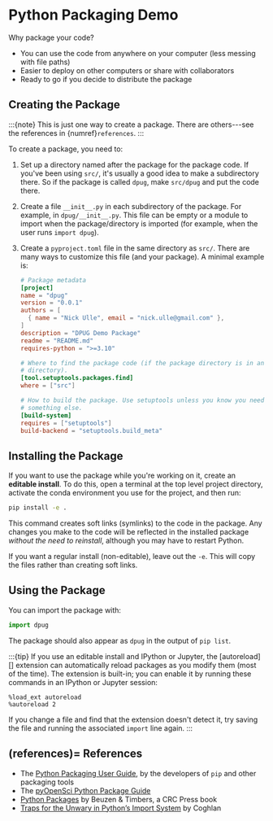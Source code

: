 Python Packaging Demo
=====================

Why package your code?

* You can use the code from anywhere on your computer (less messing with file
  paths)
* Easier to deploy on other computers or share with collaborators
* Ready to go if you decide to distribute the package


Creating the Package
--------------------

:::{note}
This is just one way to create a package. There are others---see the references
in {numref}`references`.
:::

To create a package, you need to:

1. Set up a directory named after the package for the package code. If you've
   been using `src/`, it's usually a good idea to make a subdirectory there. So
   if the package is called `dpug`, make `src/dpug` and put the code there.
2. Create a file `__init__.py` in each subdirectory of the package. For
   example, in `dpug/__init__.py`. This file can be empty or a module to import
   when the package/directory is imported (for example, when the user runs
   `import dpug`).
3.  Create a `pyproject.toml` file in the same directory as `src/`. There are
    many ways to customize this file (and your package). A minimal example is:

    ```toml
    # Package metadata
    [project]
    name = "dpug"
    version = "0.0.1"
    authors = [
      { name = "Nick Ulle", email = "nick.ulle@gmail.com" },
    ]
    description = "DPUG Demo Package"
    readme = "README.md"
    requires-python = ">=3.10"

    # Where to find the package code (if the package directory is in another
    # directory).
    [tool.setuptools.packages.find]
    where = ["src"]

    # How to build the package. Use setuptools unless you know you need
    # something else.
    [build-system]
    requires = ["setuptools"]
    build-backend = "setuptools.build_meta"
    ```


Installing the Package
----------------------

If you want to use the package while you're working on it, create an **editable
install**. To do this, open a terminal at the top level project directory,
activate the conda environment you use for the project, and then run:

```sh
pip install -e .
```

This command creates soft links (symlinks) to the code in the package. Any
changes you make to the code will be reflected in the installed package
*without the need to reinstall*, although you may have to restart Python.

If you want a regular install (non-editable), leave out the `-e`. This will
copy the files rather than creating soft links.



Using the Package
-----------------

You can import the package with:

```python
import dpug
```

The package should also appear as `dpug` in the output of `pip list`.

:::{tip}
If you use an editable install and IPython or Jupyter, the [autoreload][]
extension can automatically reload packages as you modify them (most of the
time). The extension is built-in; you can enable it by running these commands
in an IPython or Jupyter session:

```
%load_ext autoreload
%autoreload 2
```

If you change a file and find that the extension doesn't detect it, try saving
the file and running the associated `import` line again.
:::


(references)=
References
----------

* The [Python Packaging User Guide][pypa-guide], by the developers of `pip` and
  other packaging tools
* The [pyOpenSci Python Package Guide][pyos-guide]
* [Python Packages][py-packages] by Beuzen & Timbers, a CRC Press book
* [Traps for the Unwary in Python’s Import System][import-traps] by Coghlan

[pypa-guide]: https://packaging.python.org/en/latest/
[pyos-guide]: https://www.pyopensci.org/python-package-guide/
[py-packages]: https://py-pkgs.org/welcome
[import-traps]: https://python-notes.curiousefficiency.org/en/latest/python_concepts/import_traps.html
